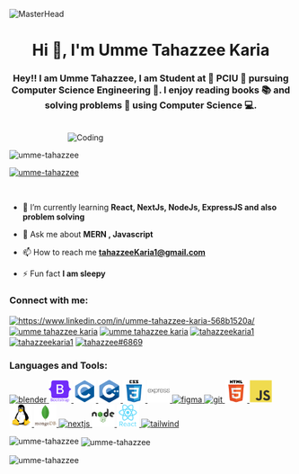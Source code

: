 ![MasterHead](https://user-images.githubusercontent.com/5330387/183502751-f29645f1-ccb4-408b-be1d-c6ef31649345.png)
<h1 align="center">Hi 👋, I'm Umme Tahazzee Karia</h1>
<h3 align="center">Hey!! I am Umme Tahazzee, I am Student at 📍 PCIU 🏫 pursuing Computer Science Engineering 🔌. I enjoy reading books 📚 and solving problems 📝 using Computer Science 💻.</h3>
<br/>
 <img align="right" alt="Coding" width="400" src="https://media3.giphy.com/media/QssGEmpkyEOhBCb7e1/giphy.gif?cid=790b76110cf1d4f5e5f707c09cbdc03a4f1f638715d4be92&rid=giphy.gif&ct=s"/> 
 <br/>

<p align="left"> <img src="https://komarev.com/ghpvc/?username=umme-tahazzee&label=Profile%20views&color=0e75b6&style=flat" alt="umme-tahazzee" /> </p>

<p align="left"> <a href="https://github.com/ryo-ma/github-profile-trophy"><img src="https://github-profile-trophy.vercel.app/?username=umme-tahazzee" alt="umme-tahazzee" /></a> </p>

<p align="left"> <a href="https://twitter.com/" target="blank"><img src="https://img.shields.io/twitter/follow/?logo=twitter&style=for-the-badge" alt="" /></a> </p>

- 🌱 I’m currently learning **React, NextJs, NodeJs, ExpressJS and also problem solving**

- 💬 Ask me about **MERN , Javascript**

- 📫 How to reach me **tahazzeeKaria1@gmail.com**

- ⚡ Fun fact **I am sleepy**

<h3 align="left">Connect with me:</h3>
<p align="left">
<a href="https://linkedin.com/in/https://www.linkedin.com/in/umme-tahazzee-karia-568b1520a/" target="blank"><img align="center" src="https://raw.githubusercontent.com/rahuldkjain/github-profile-readme-generator/master/src/images/icons/Social/linked-in-alt.svg" alt="https://www.linkedin.com/in/umme-tahazzee-karia-568b1520a/" height="30" width="40" /></a>
<a href="https://kaggle.com/umme tahazzee karia" target="blank"><img align="center" src="https://raw.githubusercontent.com/rahuldkjain/github-profile-readme-generator/master/src/images/icons/Social/kaggle.svg" alt="umme tahazzee karia" height="30" width="40" /></a>
<a href="https://instagram.com/umme tahazzee karia" target="blank"><img align="center" src="https://raw.githubusercontent.com/rahuldkjain/github-profile-readme-generator/master/src/images/icons/Social/instagram.svg" alt="umme tahazzee karia" height="30" width="40" /></a>
<a href="https://codeforces.com/profile/tahazzeekaria1" target="blank"><img align="center" src="https://raw.githubusercontent.com/rahuldkjain/github-profile-readme-generator/master/src/images/icons/Social/codeforces.svg" alt="tahazzeekaria1" height="30" width="40" /></a>
<a href="https://www.leetcode.com/tahazzeekaria1" target="blank"><img align="center" src="https://raw.githubusercontent.com/rahuldkjain/github-profile-readme-generator/master/src/images/icons/Social/leet-code.svg" alt="tahazzeekaria1" height="30" width="40" /></a>
<a href="https://discord.gg/tahazzee#6869" target="blank"><img align="center" src="https://raw.githubusercontent.com/rahuldkjain/github-profile-readme-generator/master/src/images/icons/Social/discord.svg" alt="tahazzee#6869" height="30" width="40" /></a>
</p>

<h3 align="left">Languages and Tools:</h3>
<p align="left"> <a href="https://www.blender.org/" target="_blank" rel="noreferrer"> <img src="https://download.blender.org/branding/community/blender_community_badge_white.svg" alt="blender" width="40" height="40"/> </a> <a href="https://getbootstrap.com" target="_blank" rel="noreferrer"> <img src="https://raw.githubusercontent.com/devicons/devicon/master/icons/bootstrap/bootstrap-plain-wordmark.svg" alt="bootstrap" width="40" height="40"/> </a> <a href="https://www.cprogramming.com/" target="_blank" rel="noreferrer"> <img src="https://raw.githubusercontent.com/devicons/devicon/master/icons/c/c-original.svg" alt="c" width="40" height="40"/> </a> <a href="https://www.w3schools.com/cpp/" target="_blank" rel="noreferrer"> <img src="https://raw.githubusercontent.com/devicons/devicon/master/icons/cplusplus/cplusplus-original.svg" alt="cplusplus" width="40" height="40"/> </a> <a href="https://www.w3schools.com/css/" target="_blank" rel="noreferrer"> <img src="https://raw.githubusercontent.com/devicons/devicon/master/icons/css3/css3-original-wordmark.svg" alt="css3" width="40" height="40"/> </a> <a href="https://expressjs.com" target="_blank" rel="noreferrer"> <img src="https://raw.githubusercontent.com/devicons/devicon/master/icons/express/express-original-wordmark.svg" alt="express" width="40" height="40"/> </a> <a href="https://www.figma.com/" target="_blank" rel="noreferrer"> <img src="https://www.vectorlogo.zone/logos/figma/figma-icon.svg" alt="figma" width="40" height="40"/> </a> <a href="https://git-scm.com/" target="_blank" rel="noreferrer"> <img src="https://www.vectorlogo.zone/logos/git-scm/git-scm-icon.svg" alt="git" width="40" height="40"/> </a> <a href="https://www.w3.org/html/" target="_blank" rel="noreferrer"> <img src="https://raw.githubusercontent.com/devicons/devicon/master/icons/html5/html5-original-wordmark.svg" alt="html5" width="40" height="40"/> </a> <a href="https://developer.mozilla.org/en-US/docs/Web/JavaScript" target="_blank" rel="noreferrer"> <img src="https://raw.githubusercontent.com/devicons/devicon/master/icons/javascript/javascript-original.svg" alt="javascript" width="40" height="40"/> </a> <a href="https://www.linux.org/" target="_blank" rel="noreferrer"> <img src="https://raw.githubusercontent.com/devicons/devicon/master/icons/linux/linux-original.svg" alt="linux" width="40" height="40"/> </a> <a href="https://www.mongodb.com/" target="_blank" rel="noreferrer"> <img src="https://raw.githubusercontent.com/devicons/devicon/master/icons/mongodb/mongodb-original-wordmark.svg" alt="mongodb" width="40" height="40"/> </a> <a href="https://nextjs.org/" target="_blank" rel="noreferrer"> <img src="https://cdn.worldvectorlogo.com/logos/nextjs-2.svg" alt="nextjs" width="40" height="40"/> </a> <a href="https://nodejs.org" target="_blank" rel="noreferrer"> <img src="https://raw.githubusercontent.com/devicons/devicon/master/icons/nodejs/nodejs-original-wordmark.svg" alt="nodejs" width="40" height="40"/> </a> <a href="https://reactjs.org/" target="_blank" rel="noreferrer"> <img src="https://raw.githubusercontent.com/devicons/devicon/master/icons/react/react-original-wordmark.svg" alt="react" width="40" height="40"/> </a> <a href="https://tailwindcss.com/" target="_blank" rel="noreferrer"> <img src="https://www.vectorlogo.zone/logos/tailwindcss/tailwindcss-icon.svg" alt="tailwind" width="40" height="40"/> </a> </p>

<p><img align="left" src="https://github-readme-stats.vercel.app/api/top-langs?username=umme-tahazzee&show_icons=true&locale=en&layout=compact" alt="umme-tahazzee" /></p>

<p>&nbsp;<img align="center" src="https://github-readme-stats.vercel.app/api?username=umme-tahazzee&show_icons=true&locale=en" alt="umme-tahazzee" /></p>

<p><img align="center" src="https://github-readme-streak-stats.herokuapp.com/?user=umme-tahazzee&" alt="umme-tahazzee" /></p>
